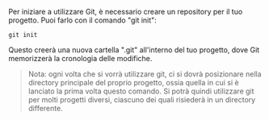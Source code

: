 
Per iniziare a utilizzare Git, è necessario creare un repository per il tuo progetto. Puoi farlo con il comando "git init":

	git init

Questo creerà una nuova cartella ".git" all'interno del tuo progetto, dove Git memorizzerà la cronologia delle modifiche.

>Nota: ogni volta che si vorrà utilizzare git, ci si dovrà posizionare nella directory principale del proprio progetto, ossia quella in cui si è lanciato la prima volta questo comando.
Si potrà quindi utilizzare git per molti progetti diversi, ciascuno dei quali risiederà in un directory differente.